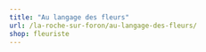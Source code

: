 ```yaml
---
title: "Au langage des fleurs"
url: /la-roche-sur-foron/au-langage-des-fleurs/
shop: fleuriste
---
```

